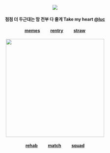 <div id="header" align="center">

![](https://komarev.com/ghpvc/?username=destroy-boys&style=plastic&color=000000&label=_bmf_&base=1000)
<div id="header" align="center">

#### 점점 더 두근대는 맘 전부 다 줄게 Take my heart [@luc](https://github.com/iarchmybacula)

<div id="header" align="center">
  
#### [memes](https://github.com/destroy-boys)  ⠀⠀‎  ‎  ‎  [rentry](https://rentry.co/tjkn)‎  ⠀⠀‎  ‎  ‎  ‎[straw](https://4megz.straw.page)

<img src=https://i.postimg.cc/RV0FmtVr/Untitled84-20250815003443.png width="320" height="320">

#### [rehab](https://github.com/pt-awards)  ⠀⠀‎  ‎  ‎  ‎[match](https://rentry.co/nwjns)  ⠀⠀‎  ‎  ‎  [squad](https://github.com/polysquad)
